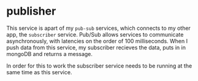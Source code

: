 # publisher

This service is apart of my `pub-sub` services, which connects to my other app, the `subscriber` service.
Pub/Sub allows services to communicate asynchronously, with latencies on the order of 100 milliseconds.
When I push data from this service, my subscriber recieves the data, puts in in mongoDB and returns a message. 

In order for this to work the subscriber service needs to be running at the same time as this service. 